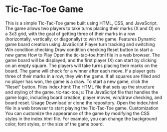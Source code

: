# Tic-Tac-Toe Game
This is a simple Tic-Tac-Toe game built using HTML, CSS, and JavaScript. The game allows two players to take turns placing their marks (X and O) on a 3x3 grid, with the goal of getting three of their marks in a row (horizontally, vertically, or diagonally) to win the game.
Features
Dynamic game board creation using JavaScript
Player turn tracking and switching
Win condition checking
Draw condition checking
Reset button to start a new game
How to Play
Open the tic-tac-toe.html file in a web browser.
The game board will be displayed, and the first player (X) can start by clicking on an empty square.
The players will take turns placing their marks on the board.
The game will check for a winner after each move. If a player gets three of their marks in a row, they win the game.
If all squares are filled and no player has won, the game is a draw.
To start a new game, click the "Reset" button.
Files
index.html: The HTML file that sets up the structure and styling of the game.
tic-tac-toe.js: The JavaScript file that handles the game logic, including board creation, player moves, win/draw checking, and board reset.
Usage
Download or clone the repository.
Open the index.html file in a web browser to start playing the Tic-Tac-Toe game.
Customization
You can customize the appearance of the game by modifying the CSS styles in the index.html file. For example, you can change the background color, font styles, or the size of the game board.
